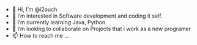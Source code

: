 - 👋 Hi, I’m @i2ouch
- 👀 I’m interested in Software development and coding it self.
- 🌱 I’m currently learning Java, Python.
- 💞️ I’m looking to collaborate on Projects that i work as a new programer
- 📫 How to reach me ...

<!---
i2ouch/i2ouch is a ✨ special ✨ repository because its `README.md` (this file) appears on your GitHub profile.
You can click the Preview link to take a look at your changes.
--->
